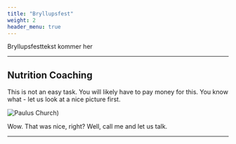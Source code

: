 ```yaml
---
title: "Bryllupsfest"
weight: 2
header_menu: true
---
```


Bryllupsfesttekst kommer her

---

## Nutrition Coaching

This is not an easy task. You will likely have to pay money for this. You know what - let us look at a nice picture first.

![Paulus Church)](images/paulus.jpg)

Wow. That was nice, right? Well, call me and let us talk.

---